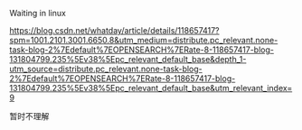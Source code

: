 Waiting in linux

https://blog.csdn.net/whatday/article/details/118657417?spm=1001.2101.3001.6650.8&utm_medium=distribute.pc_relevant.none-task-blog-2%7Edefault%7EOPENSEARCH%7ERate-8-118657417-blog-131804799.235%5Ev38%5Epc_relevant_default_base&depth_1-utm_source=distribute.pc_relevant.none-task-blog-2%7Edefault%7EOPENSEARCH%7ERate-8-118657417-blog-131804799.235%5Ev38%5Epc_relevant_default_base&utm_relevant_index=9

暂时不理解